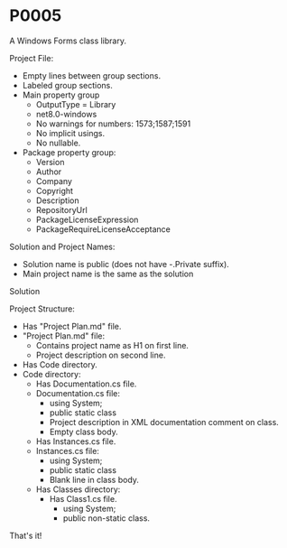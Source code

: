 # P0005
A Windows Forms class library.

Project File:

* Empty lines between group sections.
* Labeled group sections.
* Main property group
	* OutputType = Library
	* net8.0-windows
	* No warnings for numbers: 1573;1587;1591
	* No implicit usings.
	* No nullable.
* Package property group:
	* Version
	* Author
	* Company
	* Copyright
	* Description
	* RepositoryUrl
	* PackageLicenseExpression
	* PackageRequireLicenseAcceptance


Solution and Project Names:

* Solution name is public (does not have -.Private suffix).
* Main project name is the same as the solution


Solution


Project Structure:

* Has "Project Plan.md" file.
* "Project Plan.md" file:
	* Contains project name as H1 on first line.
	* Project description on second line.
* Has Code directory.
* Code directory:
	* Has Documentation.cs file.
	* Documentation.cs file:
		* using System;
		* public static class
		* Project description in XML documentation comment on class.
		* Empty class body.
	* Has Instances.cs file.
	* Instances.cs file:
		* using System;
		* public static class
		* Blank line in class body.
	* Has Classes directory:
		* Has Class1.cs file.
			* using System;
			* public non-static class.

That's it!